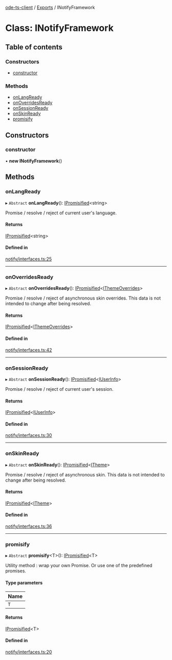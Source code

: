 [ode-ts-client](../README.md) / [Exports](../modules.md) / INotifyFramework

# Class: INotifyFramework

## Table of contents

### Constructors

- [constructor](inotifyframework.md#constructor)

### Methods

- [onLangReady](inotifyframework.md#onlangready)
- [onOverridesReady](inotifyframework.md#onoverridesready)
- [onSessionReady](inotifyframework.md#onsessionready)
- [onSkinReady](inotifyframework.md#onskinready)
- [promisify](inotifyframework.md#promisify)

## Constructors

### constructor

• **new INotifyFramework**()

## Methods

### onLangReady

▸ `Abstract` **onLangReady**(): [IPromisified](../interfaces/ipromisified.md)<string\>

Promise / resolve / reject of current user's language.

#### Returns

[IPromisified](../interfaces/ipromisified.md)<string\>

#### Defined in

[notify/interfaces.ts:25](https://github.com/opendigitaleducation/infrontexplore/blob/9b53f59/src/ts/notify/interfaces.ts#L25)

___

### onOverridesReady

▸ `Abstract` **onOverridesReady**(): [IPromisified](../interfaces/ipromisified.md)<[IThemeOverrides](../modules.md#ithemeoverrides)\>

Promise / resolve / reject of asynchronous skin overrides.
This data is not intended to change after being resolved.

#### Returns

[IPromisified](../interfaces/ipromisified.md)<[IThemeOverrides](../modules.md#ithemeoverrides)\>

#### Defined in

[notify/interfaces.ts:42](https://github.com/opendigitaleducation/infrontexplore/blob/9b53f59/src/ts/notify/interfaces.ts#L42)

___

### onSessionReady

▸ `Abstract` **onSessionReady**(): [IPromisified](../interfaces/ipromisified.md)<[IUserInfo](../interfaces/iuserinfo.md)\>

Promise / resolve / reject of current user's session.

#### Returns

[IPromisified](../interfaces/ipromisified.md)<[IUserInfo](../interfaces/iuserinfo.md)\>

#### Defined in

[notify/interfaces.ts:30](https://github.com/opendigitaleducation/infrontexplore/blob/9b53f59/src/ts/notify/interfaces.ts#L30)

___

### onSkinReady

▸ `Abstract` **onSkinReady**(): [IPromisified](../interfaces/ipromisified.md)<[ITheme](../interfaces/itheme.md)\>

Promise / resolve / reject of asynchronous skin.
This data is not intended to change after being resolved.

#### Returns

[IPromisified](../interfaces/ipromisified.md)<[ITheme](../interfaces/itheme.md)\>

#### Defined in

[notify/interfaces.ts:36](https://github.com/opendigitaleducation/infrontexplore/blob/9b53f59/src/ts/notify/interfaces.ts#L36)

___

### promisify

▸ `Abstract` **promisify**<T\>(): [IPromisified](../interfaces/ipromisified.md)<T\>

Utility method : wrap your own Promise.
Or use one of the predefined promises.

#### Type parameters

| Name |
| :------ |
| `T` |

#### Returns

[IPromisified](../interfaces/ipromisified.md)<T\>

#### Defined in

[notify/interfaces.ts:20](https://github.com/opendigitaleducation/infrontexplore/blob/9b53f59/src/ts/notify/interfaces.ts#L20)
